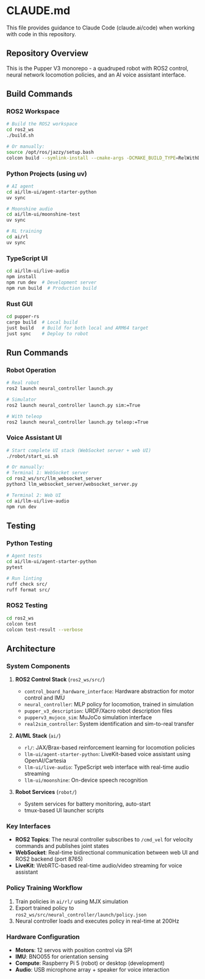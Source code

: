 # CLAUDE.md

This file provides guidance to Claude Code (claude.ai/code) when working with code in this repository.

## Repository Overview

This is the Pupper V3 monorepo - a quadruped robot with ROS2 control, neural network locomotion policies, and an AI voice assistant interface.

## Build Commands

### ROS2 Workspace
```bash
# Build the ROS2 workspace
cd ros2_ws
./build.sh

# Or manually:
source /opt/ros/jazzy/setup.bash
colcon build --symlink-install --cmake-args -DCMAKE_BUILD_TYPE=RelWithDebInfo -DCMAKE_EXPORT_COMPILE_COMMANDS=ON
```

### Python Projects (using uv)
```bash
# AI agent
cd ai/llm-ui/agent-starter-python
uv sync

# Moonshine audio
cd ai/llm-ui/moonshine-test
uv sync

# RL training
cd ai/rl
uv sync
```

### TypeScript UI
```bash
cd ai/llm-ui/live-audio
npm install
npm run dev  # Development server
npm run build  # Production build
```

### Rust GUI
```bash
cd pupper-rs
cargo build  # Local build
just build   # Build for both local and ARM64 target
just sync    # Deploy to robot
```

## Run Commands

### Robot Operation
```bash
# Real robot
ros2 launch neural_controller launch.py

# Simulator
ros2 launch neural_controller launch.py sim:=True

# With teleop
ros2 launch neural_controller launch.py teleop:=True
```

### Voice Assistant UI
```bash
# Start complete UI stack (WebSocket server + web UI)
./robot/start_ui.sh

# Or manually:
# Terminal 1: WebSocket server
cd ros2_ws/src/llm_websocket_server
python3 llm_websocket_server/websocket_server.py

# Terminal 2: Web UI
cd ai/llm-ui/live-audio
npm run dev
```

## Testing

### Python Testing
```bash
# Agent tests
cd ai/llm-ui/agent-starter-python
pytest

# Run linting
ruff check src/
ruff format src/
```

### ROS2 Testing
```bash
cd ros2_ws
colcon test
colcon test-result --verbose
```

## Architecture

### System Components

1. **ROS2 Control Stack** (`ros2_ws/src/`)
   - `control_board_hardware_interface`: Hardware abstraction for motor control and IMU
   - `neural_controller`: MLP policy for locomotion, trained in simulation
   - `pupper_v3_description`: URDF/Xacro robot description files
   - `pupperv3_mujoco_sim`: MuJoCo simulation interface
   - `real2sim_controller`: System identification and sim-to-real transfer

2. **AI/ML Stack** (`ai/`)
   - `rl/`: JAX/Brax-based reinforcement learning for locomotion policies
   - `llm-ui/agent-starter-python`: LiveKit-based voice assistant using OpenAI/Cartesia
   - `llm-ui/live-audio`: TypeScript web interface with real-time audio streaming
   - `llm-ui/moonshine`: On-device speech recognition

3. **Robot Services** (`robot/`)
   - System services for battery monitoring, auto-start
   - tmux-based UI launcher scripts

### Key Interfaces

- **ROS2 Topics**: The neural controller subscribes to `/cmd_vel` for velocity commands and publishes joint states
- **WebSocket**: Real-time bidirectional communication between web UI and ROS2 backend (port 8765)
- **LiveKit**: WebRTC-based real-time audio/video streaming for voice assistant

### Policy Training Workflow

1. Train policies in `ai/rl/` using MJX simulation
2. Export trained policy to `ros2_ws/src/neural_controller/launch/policy.json`
3. Neural controller loads and executes policy in real-time at 200Hz

### Hardware Configuration

- **Motors**: 12 servos with position control via SPI
- **IMU**: BNO055 for orientation sensing
- **Compute**: Raspberry Pi 5 (robot) or desktop (development)
- **Audio**: USB microphone array + speaker for voice interaction